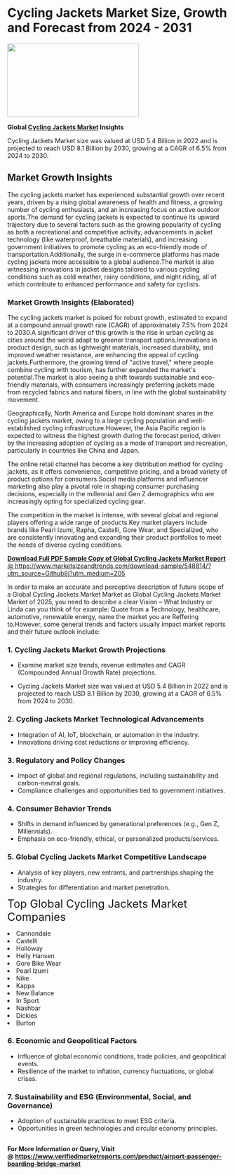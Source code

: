 <H1>Cycling Jackets Market Size, Growth and Forecast from 2024 - 2031</H1><img class="aligncenter size-medium wp-image-584254" src="https://thirdeyenews.in/wp-content/uploads/2024/09/Global-Market-Research-300x168.jpeg" alt="" width="300" height="168" /><p><strong>Global&nbsp;<a href="https://www.marketsizeandtrends.com/download-sample/548814/?utm_source=Github8j?utm_medium=205">Cycling Jackets Market</a> Insights</strong></p><p>Cycling Jackets Market size was valued at USD 5.4 Billion in 2022 and is projected to reach USD 8.1 Billion by 2030, growing at a CAGR of 6.5% from 2024 to 2030.</p><p><h2>Market Growth Insights</h2> <p>The cycling jackets market has experienced substantial growth over recent years, driven by a rising global awareness of health and fitness, a growing number of cycling enthusiasts, and an increasing focus on active outdoor sports.The demand for cycling jackets is expected to continue its upward trajectory due to several factors such as the growing popularity of cycling as both a recreational and competitive activity, advancements in jacket technology (like waterproof, breathable materials), and increasing government initiatives to promote cycling as an eco-friendly mode of transportation.Additionally, the surge in e-commerce platforms has made cycling jackets more accessible to a global audience.The market is also witnessing innovations in jacket designs tailored to various cycling conditions such as cold weather, rainy conditions, and night riding, all of which contribute to enhanced performance and safety for cyclists.</p> <p><a href="sample-link-here" target="_blank"></a></p> <h3>Market Growth Insights (Elaborated)</h3> <p>The cycling jackets market is poised for robust growth, estimated to expand at a compound annual growth rate (CAGR) of approximately 7.5% from 2024 to 2030.A significant driver of this growth is the rise in urban cycling as cities around the world adapt to greener transport options.Innovations in product design, such as lightweight materials, increased durability, and improved weather resistance, are enhancing the appeal of cycling jackets.Furthermore, the growing trend of "active travel," where people combine cycling with tourism, has further expanded the market's potential.The market is also seeing a shift towards sustainable and eco-friendly materials, with consumers increasingly preferring jackets made from recycled fabrics and natural fibers, in line with the global sustainability movement.</p> <p>Geographically, North America and Europe hold dominant shares in the cycling jackets market, owing to a large cycling population and well-established cycling infrastructure.However, the Asia Pacific region is expected to witness the highest growth during the forecast period, driven by the increasing adoption of cycling as a mode of transport and recreation, particularly in countries like China and Japan.</p> <p>The online retail channel has become a key distribution method for cycling jackets, as it offers convenience, competitive pricing, and a broad variety of product options for consumers.Social media platforms and influencer marketing also play a pivotal role in shaping consumer purchasing decisions, especially in the millennial and Gen Z demographics who are increasingly opting for specialized cycling gear.</p> <p>The competition in the market is intense, with several global and regional players offering a wide range of products.Key market players include brands like Pearl Izumi, Rapha, Castelli, Gore Wear, and Specialized, who are consistently innovating and expanding their product portfolios to meet the needs of diverse cycling conditions.</p> <p><a href="get-more-link-here" target="_blank"></p><p><span class=""><strong>Download Full PDF Sample Copy of Global Cycling Jackets Market Report</strong> @ <a href="https://www.marketsizeandtrends.com/download-sample/548814/?utm_source=Github8j?utm_medium=205" target="_blank">https://www.marketsizeandtrends.com/download-sample/548814/?utm_source=Github8j?utm_medium=205</a></span></p><p>In order to make an accurate and perceptive description of future scope of a Global&nbsp;Cycling Jackets Market Market as Global&nbsp;Cycling Jackets Market Market of 2025, you need to describe a clear Vision &ndash; What Industry or Linda can you think of for example: Quote from a Technology, healthcare, automotive, renewable energy, name the market you are Reffering to.However, some general trends and factors usually impact market reports and their future outlook include:</p><h3>1.&nbsp;<strong>Cycling Jackets Market Growth Projections</strong></h3><ul><li>Examine market size trends, revenue estimates and CAGR (Compounded Annual Growth Rate) projections.</li><li><p>Cycling Jackets Market size was valued at USD 5.4 Billion in 2022 and is projected to reach USD 8.1 Billion by 2030, growing at a CAGR of 6.5% from 2024 to 2030.</p></li></ul><h3>2.&nbsp;<strong>Cycling Jackets Market Technological Advancements</strong></h3><ul><li>Integration of AI, IoT, blockchain, or automation in the industry.</li><li>Innovations driving cost reductions or improving efficiency.</li></ul><h3>3.&nbsp;<strong>Regulatory and Policy Changes</strong></h3><ul><li>Impact of global and regional regulations, including sustainability and carbon-neutral goals.</li><li>Compliance challenges and opportunities tied to government initiatives.</li></ul><h3>4.&nbsp;<strong>Consumer Behavior Trends</strong></h3><ul><li>Shifts in demand influenced by generational preferences (e.g., Gen Z, Millennials).</li><li>Emphasis on eco-friendly, ethical, or personalized products/services.</li></ul><h3>5.&nbsp;<strong>Global Cycling Jackets Market Competitive Landscape</strong></h3><ul><li>Analysis of key players, new entrants, and partnerships shaping the industry.</li><li>Strategies for differentiation and market penetration.</li></ul><p data-pm-slice="1 1 []"><span style="color: inherit; font-family: inherit; font-size: 25px;">Top Global Cycling Jackets Market Companies</span></p><div class="" data-test-id=""><p><li>Cannondale</li><li> Castelli</li><li> Holloway</li><li> Helly Hansen</li><li> Gore Bike Wear</li><li> Pearl Izumi</li><li> Nike</li><li> Kappa</li><li> New Balance</li><li> In Sport</li><li> Nashbar</li><li> Dickies</li><li> Burton</li></p></div><h3>6.&nbsp;<strong>Economic and Geopolitical Factors</strong></h3><ul><li>Influence of global economic conditions, trade policies, and geopolitical events.</li><li>Resilience of the market to inflation, currency fluctuations, or global crises.</li></ul><h3>7.&nbsp;<strong>Sustainability and ESG (Environmental, Social, and Governance)</strong></h3><ul><li>Adoption of sustainable practices to meet ESG criteria.</li><li>Opportunities in green technologies and circular economy principles.</li></ul><h2><strong style="font-size: 14px;">For More Information or Query, Visit @&nbsp;</strong><a style="background-color: #ffffff; font-size: 14px;" href="https://www.marketsizeandtrends.com/report/cycling-jackets-market/" target="_blank">https://www.verifiedmarketreports.com/product/airport-passenger-boarding-bridge-market</a></h2>